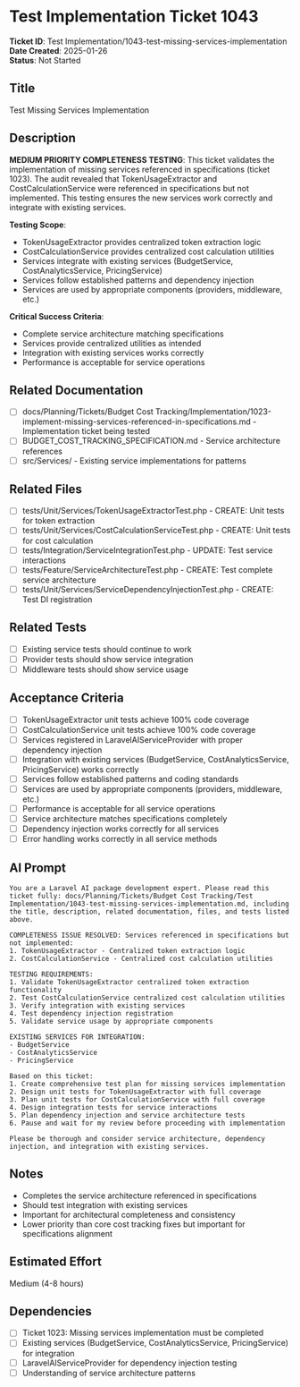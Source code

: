# Test Implementation Ticket 1043

**Ticket ID**: Test Implementation/1043-test-missing-services-implementation  
**Date Created**: 2025-01-26  
**Status**: Not Started  

## Title
Test Missing Services Implementation

## Description
**MEDIUM PRIORITY COMPLETENESS TESTING**: This ticket validates the implementation of missing services referenced in specifications (ticket 1023). The audit revealed that TokenUsageExtractor and CostCalculationService were referenced in specifications but not implemented. This testing ensures the new services work correctly and integrate with existing services.

**Testing Scope**:
- TokenUsageExtractor provides centralized token extraction logic
- CostCalculationService provides centralized cost calculation utilities
- Services integrate with existing services (BudgetService, CostAnalyticsService, PricingService)
- Services follow established patterns and dependency injection
- Services are used by appropriate components (providers, middleware, etc.)

**Critical Success Criteria**:
- Complete service architecture matching specifications
- Services provide centralized utilities as intended
- Integration with existing services works correctly
- Performance is acceptable for service operations

## Related Documentation
- [ ] docs/Planning/Tickets/Budget Cost Tracking/Implementation/1023-implement-missing-services-referenced-in-specifications.md - Implementation ticket being tested
- [ ] BUDGET_COST_TRACKING_SPECIFICATION.md - Service architecture references
- [ ] src/Services/ - Existing service implementations for patterns

## Related Files
- [ ] tests/Unit/Services/TokenUsageExtractorTest.php - CREATE: Unit tests for token extraction
- [ ] tests/Unit/Services/CostCalculationServiceTest.php - CREATE: Unit tests for cost calculation
- [ ] tests/Integration/ServiceIntegrationTest.php - UPDATE: Test service interactions
- [ ] tests/Feature/ServiceArchitectureTest.php - CREATE: Test complete service architecture
- [ ] tests/Unit/Services/ServiceDependencyInjectionTest.php - CREATE: Test DI registration

## Related Tests
- [ ] Existing service tests should continue to work
- [ ] Provider tests should show service integration
- [ ] Middleware tests should show service usage

## Acceptance Criteria
- [ ] TokenUsageExtractor unit tests achieve 100% code coverage
- [ ] CostCalculationService unit tests achieve 100% code coverage
- [ ] Services registered in LaravelAIServiceProvider with proper dependency injection
- [ ] Integration with existing services (BudgetService, CostAnalyticsService, PricingService) works correctly
- [ ] Services follow established patterns and coding standards
- [ ] Services are used by appropriate components (providers, middleware, etc.)
- [ ] Performance is acceptable for all service operations
- [ ] Service architecture matches specifications completely
- [ ] Dependency injection works correctly for all services
- [ ] Error handling works correctly in all service methods

## AI Prompt
```
You are a Laravel AI package development expert. Please read this ticket fully: docs/Planning/Tickets/Budget Cost Tracking/Test Implementation/1043-test-missing-services-implementation.md, including the title, description, related documentation, files, and tests listed above.

COMPLETENESS ISSUE RESOLVED: Services referenced in specifications but not implemented:
1. TokenUsageExtractor - Centralized token extraction logic
2. CostCalculationService - Centralized cost calculation utilities

TESTING REQUIREMENTS:
1. Validate TokenUsageExtractor centralized token extraction functionality
2. Test CostCalculationService centralized cost calculation utilities
3. Verify integration with existing services
4. Test dependency injection registration
5. Validate service usage by appropriate components

EXISTING SERVICES FOR INTEGRATION:
- BudgetService
- CostAnalyticsService
- PricingService

Based on this ticket:
1. Create comprehensive test plan for missing services implementation
2. Design unit tests for TokenUsageExtractor with full coverage
3. Plan unit tests for CostCalculationService with full coverage
4. Design integration tests for service interactions
5. Plan dependency injection and service architecture tests
6. Pause and wait for my review before proceeding with implementation

Please be thorough and consider service architecture, dependency injection, and integration with existing services.
```

## Notes
- Completes the service architecture referenced in specifications
- Should test integration with existing services
- Important for architectural completeness and consistency
- Lower priority than core cost tracking fixes but important for specifications alignment

## Estimated Effort
Medium (4-8 hours)

## Dependencies
- [ ] Ticket 1023: Missing services implementation must be completed
- [ ] Existing services (BudgetService, CostAnalyticsService, PricingService) for integration
- [ ] LaravelAIServiceProvider for dependency injection testing
- [ ] Understanding of service architecture patterns
